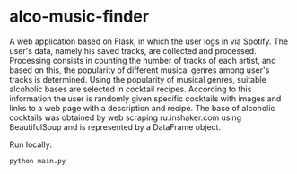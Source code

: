 # alco-music-finder

A web application based on Flask, in which the user logs in via Spotify. The user's data, namely his saved tracks, are collected and processed. Processing consists in counting the number of tracks of each artist, and based on this, the popularity of different musical genres among user's tracks is determined. Using the popularity of musical genres, suitable alcoholic bases are selected in cocktail recipes. According to this information the user is randomly given specific cocktails with images and links to a web page with a description and recipe. The base of alcoholic cocktails was obtained by web scraping ru.inshaker.com using BeautifulSoup and is represented by a DataFrame object.

Run locally:
```
python main.py
```
